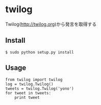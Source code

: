 # twilog

Twilog(http://twilog.org)から発言を取得する

## Install

    $ sudo python setup.py install

## Usage

    from twilog import twilog
    log = twilog.Twilog()
    tweets = twilog.Twilog('yono')
    for tweet in tweets:
        print tweet


